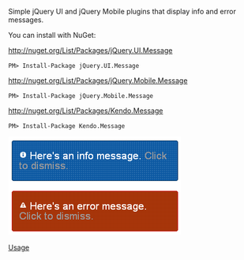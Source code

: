 Simple jQuery UI and jQuery Mobile plugins that display info and error messages.

You can install with NuGet:

http://nuget.org/List/Packages/jQuery.UI.Message

    PM> Install-Package jQuery.UI.Message

http://nuget.org/List/Packages/jQuery.Mobile.Message

    PM> Install-Package jQuery.Mobile.Message

http://nuget.org/List/Packages/Kendo.Message

    PM> Install-Package Kendo.Message

![](https://raw.githubusercontent.com/jrummell/jquery-message/master/demo/screen.png)

[Usage](https://github.com/jrummell/jquery-message/wiki)
